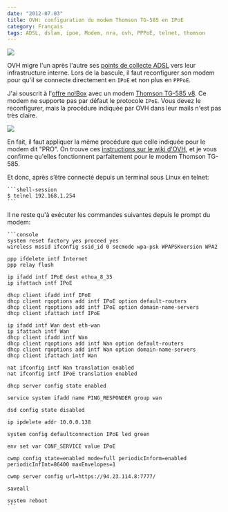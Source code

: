 ```yaml
---
date: "2012-07-03"
title: OVH: configuration du modem Thomson TG-585 en IPoE
category: Français
tags: ADSL, dslam, ipoe, Modem, nra, ovh, PPPoE, telnet, thomson
---
```


![](/uploads/2012/thomson-tg585-ipoe-admin-panel.png)

OVH migre l'un après l'autre ses [points de collecte ADSL](https://www.ovh.fr/adsl/degroupage-nra-ovh.xml) vers leur infrastructure interne. Lors de la bascule, il faut reconfigurer son modem pour qu'il se connecte directement en `IPoE` et non plus en `PPPoE`.

J'ai souscrit à l'[offre no!Box](https://www.ovh.fr/adsl/no_box.xml) avec un modem [Thomson TG-585 v8](https://www.technicolorbroadbandpartner.com/dsl-modems-gateways/products/product-detail.php?id=214&seg=3). Ce modem ne supporte pas par défaut le protocole `IPoE`. Vous devez le reconfigurer, mais la procédure indiquée par OVH dans leur mails n'est pas très claire.

![](/uploads/2012/thomson-tg585-router-login.png)

En fait, il faut appliquer la même procédure que celle indiquée pour le modem dit "PRO". On trouve ces [instructions sur le wiki d'OVH](https://guide.ovh.com/ADSLConfigIpoe), et je vous confirme qu'elles fonctionnent parfaitement pour le modem Thomson TG-585.

Et donc, après s’être connecté depuis un terminal sous Linux en telnet:

    ```shell-session
    $ telnel 192.168.1.254
    ```

Il ne reste qu'à exécuter les commandes suivantes depuis le prompt du modem:

    ```console
    system reset factory yes proceed yes
    wireless mssid ifconfig ssid_id 0 secmode wpa-psk WPAPSKversion WPA2

    ppp ifdelete intf Internet
    ppp relay flush

    ip ifadd intf IPoE dest ethoa_8_35
    ip ifattach intf IPoE

    dhcp client ifadd intf IPoE
    dhcp client rqoptions add intf IPoE option default-routers
    dhcp client rqoptions add intf IPoE option domain-name-servers
    dhcp client ifattach intf IPoE

    ip ifadd intf Wan dest eth-wan
    ip ifattach intf Wan
    dhcp client ifadd intf Wan
    dhcp client rqoptions add intf Wan option default-routers
    dhcp client rqoptions add intf Wan option domain-name-servers
    dhcp client ifattach intf Wan

    nat ifconfig intf Wan translation enabled
    nat ifconfig intf IPoE translation enabled

    dhcp server config state enabled

    service system ifadd name PING_RESPONDER group wan

    dsd config state disabled

    ip ipdelete addr 10.0.0.138

    system config defaultconnection IPoE led green

    env set var CONF_SERVICE value IPoE

    cwmp config state=enabled mode=full periodicInform=enabled periodicInfInt=86400 maxEnvelopes=1

    cwmp server config url=https://94.23.114.8:7777/

    saveall

    system reboot
    ```
